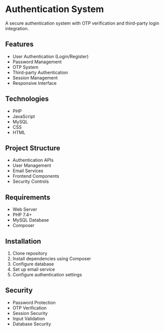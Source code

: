 
# Authentication System

A secure authentication system with OTP verification and third-party login integration.

## Features
- User Authentication (Login/Register)
- Password Management
- OTP System
- Third-party Authentication
- Session Management
- Responsive Interface

## Technologies
- PHP
- JavaScript
- MySQL
- CSS
- HTML

## Project Structure
- Authentication APIs
- User Management
- Email Services
- Frontend Components
- Security Controls

## Requirements
- Web Server
- PHP 7.4+
- MySQL Database
- Composer

## Installation
1. Clone repository
2. Install dependencies using Composer
3. Configure database
4. Set up email service
5. Configure authentication settings

## Security
- Password Protection
- OTP Verification
- Session Security
- Input Validation
- Database Security


